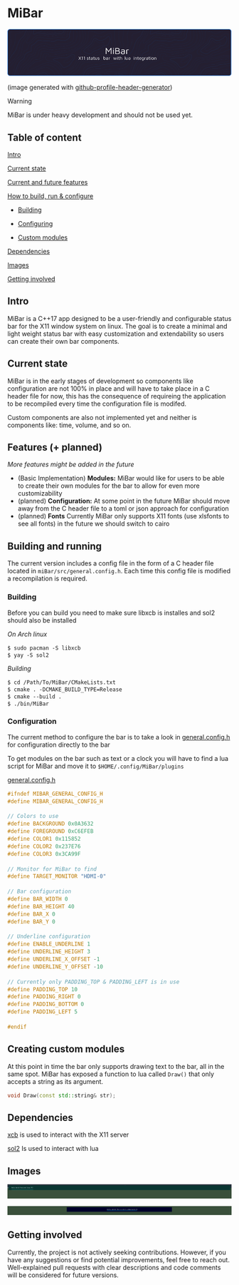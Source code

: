 # MiBar

![Header](./github_assets/github-header-image.png)

(image generated with [github-profile-header-generator](https://github.com/leviarista/github-profile-header-generator?tab=readme-ov-file))

> [!WARNING]
>
> MiBar is under heavy development and should not be used yet.

## Table of content
[Intro](#intro)

[Current state](#current-state)

[Current and future features](#features--planned)

[How to build, run & configure](#building-and-running)

- [Building](#building)

- [Configuring](#configuration)

- [Custom modules](#creating-custom-modules)

[Dependencies](#dependencies)

[Images](#images)

[Getting involved](#getting-involved)

## Intro
MiBar is a C++17 app designed to be a user-friendly and configurable status bar for the X11 window system on linux. The goal is to create a minimal and light weight status bar with easy customization and extendability so users can create their own bar components.

## Current state
MiBar is in the early stages of development so components like configuration are not 100% in place and will have to take place in a C header file for now, this has the consequence of requireing the application to be recompiled every time the configuration file is modifed. 

Custom components are also not implemented yet and neither is components like: time, volume, and so on.

## Features (+ planned)

*More features might be added in the future*

* (Basic Implementation) **Modules:** MiBar would like for users to be able to create their own modules for the bar to allow for even more customizability
* (planned) **Configuration:** At some point in the future MiBar should move away from the C header file to  a toml or json approach for configuration
* (planned) **Fonts** Currently MiBar only supports X11 fonts (use xlsfonts to see all fonts) in the future we should switch to cairo

## Building and running
The current version includes a config file in the form of a C header file located in ``miBar/src/general.config.h``. Each time this config file is modified a recompilation is required.

### Building

Before you can build you need to make sure libxcb is installes and sol2 should also be installed

*On Arch linux*

```
$ sudo pacman -S libxcb
$ yay -S sol2
```

*Building*

```
$ cd /Path/To/MiBar/CMakeLists.txt
$ cmake . -DCMAKE_BUILD_TYPE=Release
$ cmake --build .
$ ./bin/MiBar
```

### Configuration
The current method to configure the bar is to take a look in [general.config.h](./src/general.config.h) for configuration directly to the bar

To get modules on the bar such as text or a clock you will have to find a lua script for MiBar and move it to ``$HOME/.config/MiBar/plugins``

[general.config.h](./src/general.config.h)
```C
#ifndef MIBAR_GENERAL_CONFIG_H
#define MIBAR_GENERAL_CONFIG_H

// Colors to use
#define BACKGROUND 0x0A3632
#define FOREGROUND 0xC6EFEB
#define COLOR1 0x115852
#define COLOR2 0x237E76
#define COLOR3 0x3CA99F

// Monitor for MiBar to find
#define TARGET_MONITOR "HDMI-0"

// Bar configuration
#define BAR_WIDTH 0
#define BAR_HEIGHT 40
#define BAR_X 0
#define BAR_Y 0

// Underline configuration
#define ENABLE_UNDERLINE 1
#define UNDERLINE_HEIGHT 3
#define UNDERLINE_X_OFFSET -1
#define UNDERLINE_Y_OFFSET -10

// Currently only PADDING_TOP & PADDING_LEFT is in use
#define PADDING_TOP 10
#define PADDING_RIGHT 0
#define PADDING_BOTTOM 0
#define PADDING_LEFT 5

#endif
```

## Creating custom modules
At this point in time the bar only supports drawing text to the bar, all in the same spot. MiBar has exposed a function to lua called ``Draw()`` that only accepts a string as its argument.

```cpp
void Draw(const std::string& str);
```

## Dependencies
[xcb](https://xcb.freedesktop.org/) is used to interact with the X11 server

[sol2](https://github.com/ThePhD/sol2) Is used to interact with lua

## Images
![DemoImage](./github_assets/DemoBar.png)

![DemoImage2](./github_assets/DemoBar2.png)

## Getting involved

Currently, the project is not actively seeking contributions. However, if you have any suggestions or find potential improvements, feel free to reach out. Well-explained pull requests with clear descriptions and code comments will be considered for future versions.